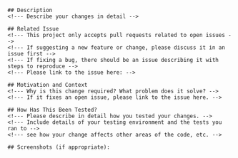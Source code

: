 <!--- Provide a general summary of your changes in the Title above -->

    ## Description
    <!--- Describe your changes in detail -->
    
    ## Related Issue
    <!--- This project only accepts pull requests related to open issues -->
    <!--- If suggesting a new feature or change, please discuss it in an issue first -->
    <!--- If fixing a bug, there should be an issue describing it with steps to reproduce -->
    <!--- Please link to the issue here: -->
    
    ## Motivation and Context
    <!--- Why is this change required? What problem does it solve? -->
    <!--- If it fixes an open issue, please link to the issue here. -->
    
    ## How Has This Been Tested?
    <!--- Please describe in detail how you tested your changes. -->
    <!--- Include details of your testing environment and the tests you ran to -->
    <!--- see how your change affects other areas of the code, etc. -->
    
    ## Screenshots (if appropriate):